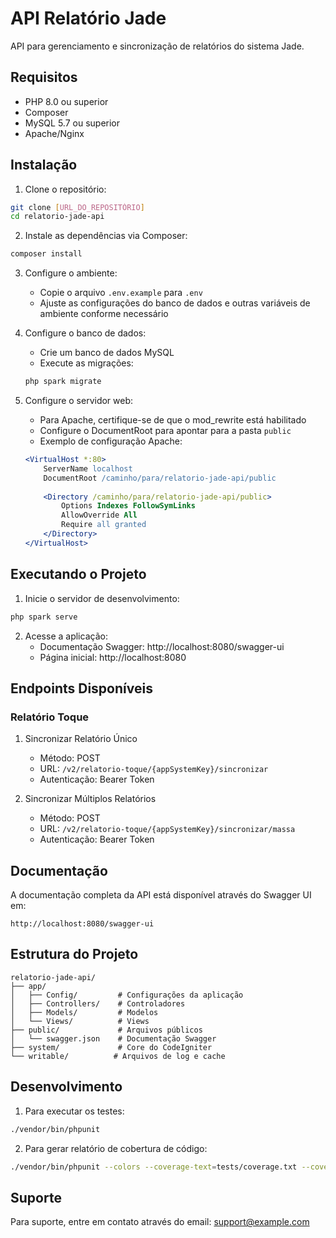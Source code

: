 # API Relatório Jade

API para gerenciamento e sincronização de relatórios do sistema Jade.

## Requisitos

- PHP 8.0 ou superior
- Composer
- MySQL 5.7 ou superior
- Apache/Nginx

## Instalação

1. Clone o repositório:
```bash
git clone [URL_DO_REPOSITÓRIO]
cd relatorio-jade-api
```

2. Instale as dependências via Composer:
```bash
composer install
```

3. Configure o ambiente:
   - Copie o arquivo `.env.example` para `.env`
   - Ajuste as configurações do banco de dados e outras variáveis de ambiente conforme necessário

4. Configure o banco de dados:
   - Crie um banco de dados MySQL
   - Execute as migrações:
   ```bash
   php spark migrate
   ```

5. Configure o servidor web:
   - Para Apache, certifique-se de que o mod_rewrite está habilitado
   - Configure o DocumentRoot para apontar para a pasta `public`
   - Exemplo de configuração Apache:
   ```apache
   <VirtualHost *:80>
       ServerName localhost
       DocumentRoot /caminho/para/relatorio-jade-api/public
       
       <Directory /caminho/para/relatorio-jade-api/public>
           Options Indexes FollowSymLinks
           AllowOverride All
           Require all granted
       </Directory>
   </VirtualHost>
   ```

## Executando o Projeto

1. Inicie o servidor de desenvolvimento:
```bash
php spark serve
```

2. Acesse a aplicação:
   - Documentação Swagger: http://localhost:8080/swagger-ui
   - Página inicial: http://localhost:8080

## Endpoints Disponíveis

### Relatório Toque

1. Sincronizar Relatório Único
   - Método: POST
   - URL: `/v2/relatorio-toque/{appSystemKey}/sincronizar`
   - Autenticação: Bearer Token

2. Sincronizar Múltiplos Relatórios
   - Método: POST
   - URL: `/v2/relatorio-toque/{appSystemKey}/sincronizar/massa`
   - Autenticação: Bearer Token

## Documentação

A documentação completa da API está disponível através do Swagger UI em:
```
http://localhost:8080/swagger-ui
```

## Estrutura do Projeto

```
relatorio-jade-api/
├── app/
│   ├── Config/         # Configurações da aplicação
│   ├── Controllers/    # Controladores
│   ├── Models/         # Modelos
│   └── Views/          # Views
├── public/             # Arquivos públicos
│   └── swagger.json    # Documentação Swagger
├── system/             # Core do CodeIgniter
└── writable/          # Arquivos de log e cache
```

## Desenvolvimento

1. Para executar os testes:
```bash
./vendor/bin/phpunit
```

2. Para gerar relatório de cobertura de código:
```bash
./vendor/bin/phpunit --colors --coverage-text=tests/coverage.txt --coverage-html=tests/coverage/
```

## Suporte

Para suporte, entre em contato através do email: support@example.com
